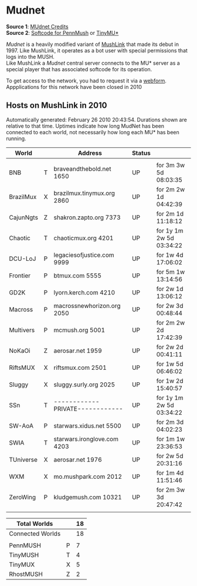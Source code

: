 # Mudnet
**Source 1**: [MUdnet Credits](https://web.archive.org/web/20020311130232/https://www.mudnet.org/about-credits.php)<br/>
**Source 2**: [Softcode for PennMush](https://web.archive.org/web/20020316174745/http://www.mudnet.org/mudnet.inst.penn) or [TinyMU*](https://web.archive.org/web/20020316194701/http://www.mudnet.org/mudnet.inst.tiny)

*Mudnet* is a heavily modified variant of [MushLink](mushlwrongink) that made its 
debut in 1997. Like MushLink, it operates as a bot user with special permissions
that logs into the MUSH.<br/>
Like MushLink a *Mudnet* central server connects to the MU* server as a special 
player that has associated softcode for its operation. 

To get access to the network, you had to request it via a [webform](https://web.archive.org/web/20110526114024/http://www.mudnet.org/about-policy.php).<br/> 
Appplications for this network have been closed in 2010


## Hosts on MushLink in 2010
Automatically generated:    February 26 2010 20:43:54.    Durations shown are relative to that time. Uptimes indicate    how long MudNet has been connected to each world, not    necessarily how long each MU* has been running.    

| World     |      | Address                         | Status |                          |
| --------- | ---- | ------------------------------- | ------ | ------------------------ |
|           |      |                                 |        |                          |
| BNB       |  T   | braveandthebold.net 1650        | UP     | for 3m 3w 5d 08:03:35    |
| BrazilMux |  X   | brazilmux.tinymux.org 2860      | UP     | for 2m 2w 1d 04:42:39    |
| CajunNgts |  Z   | shakron.zapto.org 7373          | UP     | for 2m 1d 11:18:12       |
| Chaotic   |  T   | chaoticmux.org 4201             | UP     | for 1y 1m 2w 5d 03:34:22 |
| DCU-LoJ   |  P   | legaciesofjustice.com 9999      | UP     | for 1w 4d 17:06:02       |
| Frontier  |  P   | btmux.com 5555                  | UP     | for 5m 1w 13:14:56       |
| GD2K      |  P   | lyorn.kerch.com 4210            | UP     | for 2w 1d 13:06:12       |
| Macross   |  P   | macrossnewhorizon.org 2050      | UP     | for 2w 3d 00:48:44       |
| Multivers |  P   | mcmush.org 5001                 | UP     | for 2m 2w 2d 17:42:39    |
| NoKaOi    |  Z   | aerosar.net 1959                | UP     | for 2w 2d 00:41:11       |
| RiftsMUX  |  X   | riftsmux.com 2501               | UP     | for 1w 5d 06:46:02       |
| Sluggy    |  X   | sluggy.surly.org 2025           | UP     | for 1w 2d 15:40:57       |
| SSn       |  T   | ------------PRIVATE------------ | UP     | for 1y 1m 2w 5d 03:34:22 |
| SW-AoA    |  P   | starwars.xidus.net 5500         | UP     | for 2m 3d 04:02:23       |
| SWIA      |  T   | starwars.ironglove.com 4203     | UP     | for 1m 1w 23:36:53       |
| TUniverse |  X   | aerosar.net 1976                | UP     | for 2w 5d 20:31:16       |
| WXM       |  X   | mo.mushpark.com 2012            | UP     | for 1m 4d 11:51:46       |
| ZeroWing  |  P   | kludgemush.com 10321            | UP     | for 2m 3w 3d 20:47:42    |
|           |      |                                 |        |                          |

| Total Worlds     |      | 18   |
| ---------------- | ---- | ---- |
| Connected Worlds |      | 18   |
|                  |      |      |
| PennMUSH         | P    | 7    |
| TinyMUSH         | T    | 4    |
| TinyMUX          | X    | 5    |
| RhostMUSH        | Z    | 2    |


